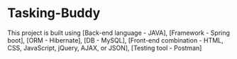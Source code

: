 # Tasking-Buddy
This project is built using 
[Back-end language - JAVA], 
[Framework - Spring boot], 
[ORM - Hibernate], 
[DB - MySQL], 
[Front-end combination - HTML, CSS, JavaScript, jQuery, AJAX, or JSON], 
[Testing tool - Postman]
